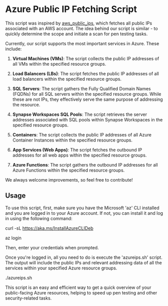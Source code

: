 # Azure Public IP Fetching Script

This script was inspired by [aws_public_ips](https://github.com/arkadiyt/aws_public_ips), which fetches all public IPs associated with an AWS account. The idea behind our script is similar - to quickly determine the scope and initiate a scan for pen testing tasks.

Currently, our script supports the most important services in Azure. These include:

1. **Virtual Machines (VMs)**: The script collects the public IP addresses of all VMs within the specified resource groups.

2. **Load Balancers (LBs)**: The script fetches the public IP addresses of all load balancers within the specified resource groups.

3. **SQL Servers**: The script gathers the Fully Qualified Domain Names (FQDNs) for all SQL servers within the specified resource groups. While these are not IPs, they effectively serve the same purpose of addressing the resource.

4. **Synapse Workspaces SQL Pools**: The script retrieves the server addresses associated with SQL pools within Synapse Workspaces in the specified resource groups.

5. **Containers**: The script collects the public IP addresses of all Azure Container Instances within the specified resource groups.

6. **App Services (Web Apps)**: The script fetches the outbound IP addresses for all web apps within the specified resource groups.

7. **Azure Functions**: The script gathers the outbound IP addresses for all Azure Functions within the specified resource groups.

We always welcome improvements, so feel free to contribute!

## Usage

To use this script, first, make sure you have the Microsoft 'az' CLI installed and you are logged in to your Azure account. If not, you can install it and log in using the following command:

curl -sL https://aka.ms/InstallAzureCLIDeb

az login

Then, enter your credentials when prompted.

Once you're logged in, all you need to do is execute the 'azureips.sh' script. The output will include the public IPs and relevant addressing data of all the services within your specified Azure resource groups.

./azureips.sh

This script is an easy and efficient way to get a quick overview of your public-facing Azure resources, helping to speed up pen testing and other security-related tasks.

